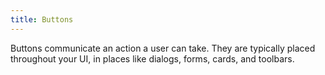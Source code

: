 ```yaml
---
title: Buttons
---
```


Buttons communicate an action a user can take. They are typically placed throughout your UI, in places like dialogs, forms, cards, and toolbars.